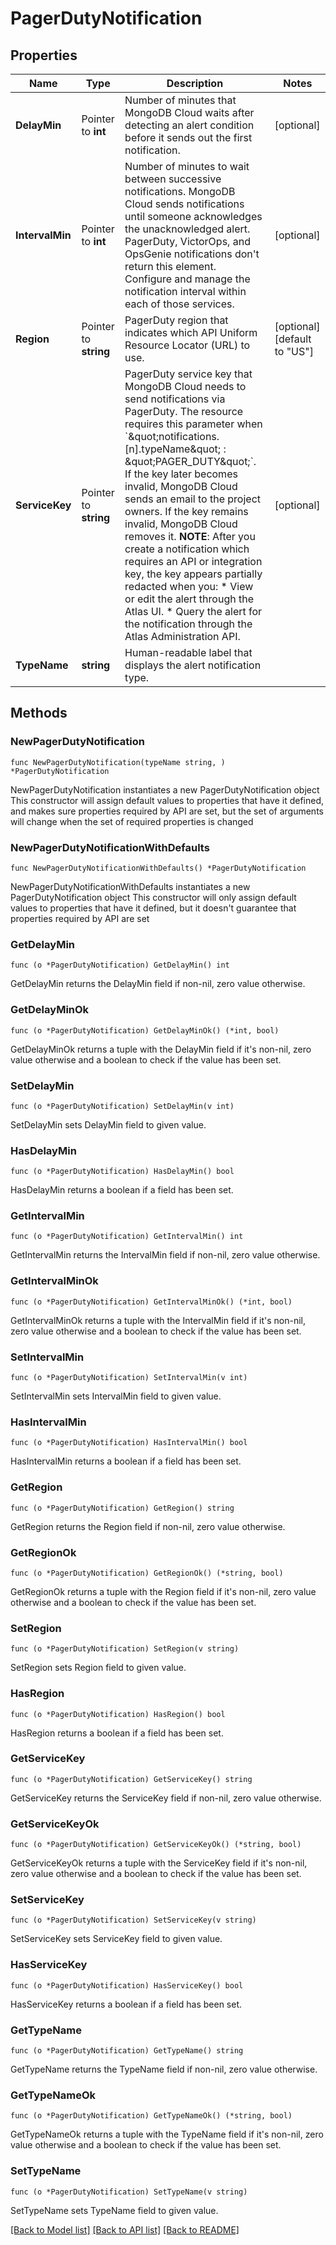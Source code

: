 # PagerDutyNotification

## Properties

Name | Type | Description | Notes
------------ | ------------- | ------------- | -------------
**DelayMin** | Pointer to **int** | Number of minutes that MongoDB Cloud waits after detecting an alert condition before it sends out the first notification. | [optional] 
**IntervalMin** | Pointer to **int** | Number of minutes to wait between successive notifications. MongoDB Cloud sends notifications until someone acknowledges the unacknowledged alert.  PagerDuty, VictorOps, and OpsGenie notifications don&#39;t return this element. Configure and manage the notification interval within each of those services. | [optional] 
**Region** | Pointer to **string** | PagerDuty region that indicates which API Uniform Resource Locator (URL) to use. | [optional] [default to "US"]
**ServiceKey** | Pointer to **string** | PagerDuty service key that MongoDB Cloud needs to send notifications via PagerDuty. The resource requires this parameter when &#x60;\&quot;notifications.[n].typeName\&quot; : \&quot;PAGER_DUTY\&quot;&#x60;. If the key later becomes invalid, MongoDB Cloud sends an email to the project owners. If the key remains invalid, MongoDB Cloud removes it.  **NOTE**: After you create a notification which requires an API or integration key, the key appears partially redacted when you:  * View or edit the alert through the Atlas UI.  * Query the alert for the notification through the Atlas Administration API. | [optional] 
**TypeName** | **string** | Human-readable label that displays the alert notification type. | 

## Methods

### NewPagerDutyNotification

`func NewPagerDutyNotification(typeName string, ) *PagerDutyNotification`

NewPagerDutyNotification instantiates a new PagerDutyNotification object
This constructor will assign default values to properties that have it defined,
and makes sure properties required by API are set, but the set of arguments
will change when the set of required properties is changed

### NewPagerDutyNotificationWithDefaults

`func NewPagerDutyNotificationWithDefaults() *PagerDutyNotification`

NewPagerDutyNotificationWithDefaults instantiates a new PagerDutyNotification object
This constructor will only assign default values to properties that have it defined,
but it doesn't guarantee that properties required by API are set

### GetDelayMin

`func (o *PagerDutyNotification) GetDelayMin() int`

GetDelayMin returns the DelayMin field if non-nil, zero value otherwise.

### GetDelayMinOk

`func (o *PagerDutyNotification) GetDelayMinOk() (*int, bool)`

GetDelayMinOk returns a tuple with the DelayMin field if it's non-nil, zero value otherwise
and a boolean to check if the value has been set.

### SetDelayMin

`func (o *PagerDutyNotification) SetDelayMin(v int)`

SetDelayMin sets DelayMin field to given value.

### HasDelayMin

`func (o *PagerDutyNotification) HasDelayMin() bool`

HasDelayMin returns a boolean if a field has been set.

### GetIntervalMin

`func (o *PagerDutyNotification) GetIntervalMin() int`

GetIntervalMin returns the IntervalMin field if non-nil, zero value otherwise.

### GetIntervalMinOk

`func (o *PagerDutyNotification) GetIntervalMinOk() (*int, bool)`

GetIntervalMinOk returns a tuple with the IntervalMin field if it's non-nil, zero value otherwise
and a boolean to check if the value has been set.

### SetIntervalMin

`func (o *PagerDutyNotification) SetIntervalMin(v int)`

SetIntervalMin sets IntervalMin field to given value.

### HasIntervalMin

`func (o *PagerDutyNotification) HasIntervalMin() bool`

HasIntervalMin returns a boolean if a field has been set.

### GetRegion

`func (o *PagerDutyNotification) GetRegion() string`

GetRegion returns the Region field if non-nil, zero value otherwise.

### GetRegionOk

`func (o *PagerDutyNotification) GetRegionOk() (*string, bool)`

GetRegionOk returns a tuple with the Region field if it's non-nil, zero value otherwise
and a boolean to check if the value has been set.

### SetRegion

`func (o *PagerDutyNotification) SetRegion(v string)`

SetRegion sets Region field to given value.

### HasRegion

`func (o *PagerDutyNotification) HasRegion() bool`

HasRegion returns a boolean if a field has been set.

### GetServiceKey

`func (o *PagerDutyNotification) GetServiceKey() string`

GetServiceKey returns the ServiceKey field if non-nil, zero value otherwise.

### GetServiceKeyOk

`func (o *PagerDutyNotification) GetServiceKeyOk() (*string, bool)`

GetServiceKeyOk returns a tuple with the ServiceKey field if it's non-nil, zero value otherwise
and a boolean to check if the value has been set.

### SetServiceKey

`func (o *PagerDutyNotification) SetServiceKey(v string)`

SetServiceKey sets ServiceKey field to given value.

### HasServiceKey

`func (o *PagerDutyNotification) HasServiceKey() bool`

HasServiceKey returns a boolean if a field has been set.

### GetTypeName

`func (o *PagerDutyNotification) GetTypeName() string`

GetTypeName returns the TypeName field if non-nil, zero value otherwise.

### GetTypeNameOk

`func (o *PagerDutyNotification) GetTypeNameOk() (*string, bool)`

GetTypeNameOk returns a tuple with the TypeName field if it's non-nil, zero value otherwise
and a boolean to check if the value has been set.

### SetTypeName

`func (o *PagerDutyNotification) SetTypeName(v string)`

SetTypeName sets TypeName field to given value.



[[Back to Model list]](../README.md#documentation-for-models) [[Back to API list]](../README.md#documentation-for-api-endpoints) [[Back to README]](../README.md)


